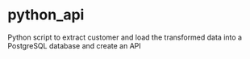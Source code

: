 # python_api
Python script to extract customer and load the transformed data into a PostgreSQL database and create an API
